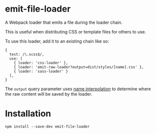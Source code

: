 # emit-file-loader

A Webpack loader that emits a file during the loader chain.

This is useful when distributing CSS or template files for others to use.

To use this loader, add it to an existing chain like so:

```
{
  test: /\.scss$/,
  use: [
    { loader: 'css-loader' },
    { loader: 'emit-raw-loader?output=dist/styles/[name].css' },
    { loader: 'sass-loader' }
  ],
}
```

The `output` query parameter uses [name interpolation](https://github.com/webpack/loader-utils#interpolatename)
to determine where the raw content will be saved by the loader.

# Installation

```
npm install --save-dev emit-file-loader
```
